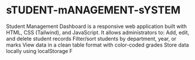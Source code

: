 # sTUDENT-mANAGEMENT-sYSTEM
Student Management Dashboard is a responsive web application built with HTML, CSS (Tailwind), and JavaScript. It allows administrators to:  Add, edit, and delete student records  Filter/sort students by department, year, or marks  View data in a clean table format with color-coded grades  Store data locally using localStorage  F
